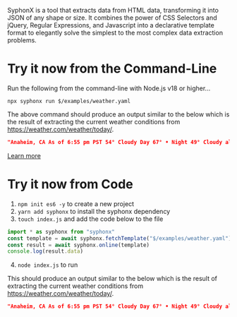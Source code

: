 SyphonX is a tool that extracts data from HTML data, transforming it into JSON of any shape or size. It combines the power of CSS Selectors and jQuery, Regular Expressions, and Javascript into a declarative template format to elegantly solve the simplest to the most complex data extraction problems.

# Try it now from the Command-Line
Run the following from the command-line with Node.js v18 or higher...
```
npx syphonx run $/examples/weather.yaml
```

The above command should produce an output similar to the below which is the result of extracting the current weather conditions from https://weather.com/weather/today/.
```json
"Anaheim, CA As of 6:55 pm PST 54° Cloudy Day 67° • Night 49° Cloudy alertLevel2 Gale Warning +6 More"
```

[Learn more](documentation/get-started-cli.md)


# Try it now from Code
1. `npm init es6 -y` to create a new project
2. `yarn add syphonx` to install the syphonx dependency
3. `touch index.js` and add the code below to the file
```js
import * as syphonx from "syphonx"
const template = await syphonx.fetchTemplate("$/examples/weather.yaml")
const result = await syphonx.online(template)
console.log(result.data)
```
4. `node index.js` to run

This should produce an output similar to the below which is the result of extracting the current weather conditions from https://weather.com/weather/today/.

```json
"Anaheim, CA As of 6:55 pm PST 54° Cloudy Day 67° • Night 49° Cloudy alertLevel2 Gale Warning +6 More"
```
